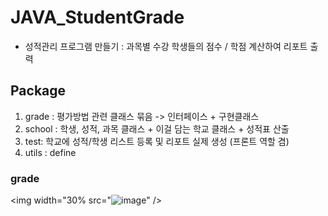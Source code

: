 # JAVA_StudentGrade
- 성적관리 프로그램 만들기 : 과목별 수강 학생들의 점수 / 학점 계산하여 리포트 출력


## Package
  1) grade : 평가방법 관련 클래스 묶음 -> 인터페이스 + 구현클래스
  2) school : 학생, 성적, 과목 클래스 + 이걸 담는 학교 클래스 + 성적표 산출
  3) test: 학교에 성적/학생 리스트 등록 및 리포트 실제 생성 (프론트 역할 겸)
  4) utils : define


### grade
<img width="30% src="![image](https://user-images.githubusercontent.com/100992905/213835740-ba133f22-1625-4abd-95bb-18c170e1100b.png)" />
